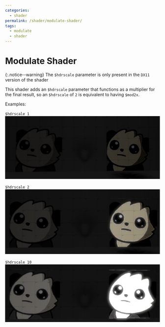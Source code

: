 ```yaml
---
categories:
  - shader
permalink: /shader/modulate-shader/
tags:
  - modulate
  - shader
---
```


# Modulate Shader

{:.notice--warning}
The `$hdrscale` parameter is only present in the `DX11` version of the shader

This shader adds an `$hdrscale` parameter that functions as a multiplier for the final result, so an `$hdrscale` of `2` is equivalent to having `$mod2x`.

Examples:

`$hdrscale 1`
![hdrscale_1](/assets/images/modulate_shader_guide/hdrscale_1.jpg)

`$hdrscale 2`
![hdrscale_2](/assets/images/modulate_shader_guide/hdrscale_2.jpg)

`$hdrscale 10`
![hdrscale_10](/assets/images/modulate_shader_guide/hdrscale_10.jpg)
